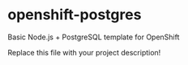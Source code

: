 openshift-postgres
==================

Basic Node.js + PostgreSQL template for OpenShift

Replace this file with your project description!
